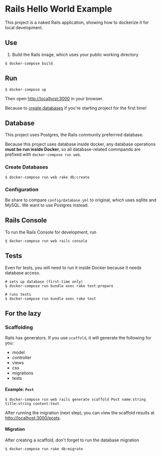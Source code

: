 # Rails Hello World Example

This project is a naked Rails application, showing how to dockerize it for local development.

## Use

1. Build the Rails image, which uses your public working directory

```
$ docker-compose build
```

## Run

```
$ docker-compose up
```

Then open [http://localhost:3000](http://localhost:3000) in your browser.

Because to [create databases](#create-dabatases) if you're starting project for the first time!

## Database

This project uses Postgres, the Rails community preferrred database.

Because this project uses database inside docker, any database operations **must be run inside Docker**, so all database-related commpands are prefixed with `docker-compose run web`.

### Create Databases

```
$ docker-compose run web rake db:create
```

### Configuration

Be share to compare `config/database.yml` to original, which uses sqllite and MySQL. We want to use Postgres instead.

## Rails Console

To run the Rails Console for development, run

```
$ docker-compose run web rails console
```

## Tests

Even for tests, you will need to run it inside Docker because it needs database access.

```
# sets up database (first-time only)
$ docker-compose run bundle exec rake test:prepare

# runs tests
$ docker-compose run bundle exec rake test
```

## For the lazy

### Scaffolding

Rails has generators. If you use `scaffold`, it will generate the following for you:

- model
- controller
- views
- css
- migrations
- tests

#### Example: `Post`

```
$ docker-compose run web rails generate scaffold Post name:string title:string content:text
```

After running the migration (next step), you can view the scaffold results at [http://localhost:3000/posts](http://localhost:3000/posts).

#### Migration

After creating a scaffold, don't forget to run the database migration

```
$ docker-compose run rake db:migrate
```

